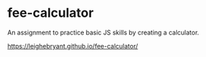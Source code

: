 # fee-calculator
An assignment to practice basic JS skills by creating a calculator.

https://leighebryant.github.io/fee-calculator/
